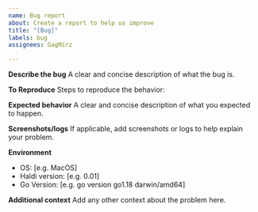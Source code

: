 ```yaml
---
name: Bug report
about: Create a report to help us improve
title: "[Bug]"
labels: bug
assignees: GagMirz

---
```


**Describe the bug**
A clear and concise description of what the bug is.

**To Reproduce**
Steps to reproduce the behavior:

**Expected behavior**
A clear and concise description of what you expected to happen.

**Screenshots/logs**
If applicable, add screenshots or logs to help explain your problem.

**Environment**
 - OS: [e.g. MacOS]
 - Haldi version: [e.g. 0.01]
 - Go Version: [e.g. go version go1.18 darwin/amd64]

**Additional context**
Add any other context about the problem here.
